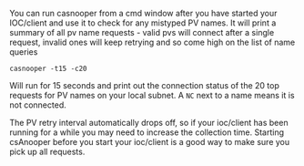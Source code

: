 You can run casnooper from a cmd window after you have started your IOC/client and use it to check for any mistyped PV names. It will print a summary of all pv name requests - valid pvs will connect after a single request, invalid ones will keep retrying and so come high on the list of name queries

```
casnooper -t15 -c20
```

Will run for 15 seconds and print out the connection status of the 20 top requests for PV names on your local subnet. A ```NC``` next to a name means it is not connected. 

The PV retry interval automatically drops off, so if your ioc/client has been running for a while you may need to increase the collection time. Starting csAnooper before you start your ioc/client is a good way to make sure you pick up all requests.
